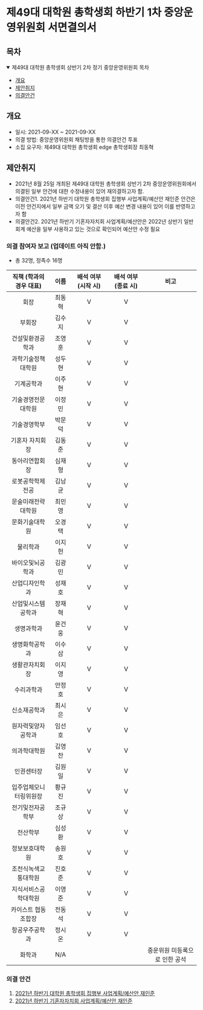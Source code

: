 제49대 대학원 총학생회 하반기 1차 중앙운영위원회 서면결의서
===

## 목차
<details open>
<summary>제49대 대학원 총학생회 상반기 2차 정기 중앙운영위원회 목차</summary>
  
- [개요](#개요) 
- [제안취지](#제안취지)
- [의결안건](#의결안건)
</details>

## 개요
- 일시: 2021-09-XX ~ 2021-09-XX
- 의결 방법: 중앙운영위원회 채팅방을 통한 의결안건 투표
- 소집 요구자: 제49대 대학원 총학생회 edge 총학생회장 최동혁

## 제안취지
- 2021년 8월 25일 개최된 제49대 대학원 총학생회 상반기 2차 중앙운영위원회에서 의결된 일부 안건에 대한 수정내용이 있어 재의결하고자 함.
- 의결안건1. 2021년 하반기 대학원 총학생회 집행부 사업계획/예산안 재인준 안건은 이전 안건지에서 일부 금액 오기 및 결산 이후 예산 변경 내용이 있어 이를 반영하고자 함
- 의결안건2. 2021년 하반기 기혼자자치회 사업계획/예산안은 2022년 상반기 일반회계 예산을 일부 사용하고 있는 것으로 확인되어 예산안 수정 필요
### 의결 참여자 보고 (업데이트 아직 안함.)
- 총 32명, 정족수 16명  

| 직책 (학과의 경우 대표) | 이름 | 배석 여부 (시작 시) | 배석 여부 (종료 시) | 비고 | 
|:---:|:---:|:---:|:---:|:---:|
| 회장 | 최동혁 | V | V | | 
| 부회장 | 김수지 | V | V | | 
| 건설및환경공학과 | 조영훈 | V | V | | 
| 과학기술정책대학원 | 성두현 | V | V | | 
| 기계공학과 | 이주현 | V | V | | 
| 기술경영전문대학원 | 이정민 | V | V | | 
| 기술경영학부 | 박문덕 | V | V | | 
| 기혼자 자치회장 | 김동준 | V | V | | 
| 동아리연합회장 | 심재형 | V | V | | 
| 로봇공학학제전공 | 김남균 | V | V | | 
| 문술미래전략대학원 | 최민영 | V | V | | 
| 문화기술대학원 | 오경택 | V | V | | 
| 물리학과 | 이지헌 | V | V | | 
| 바이오및뇌공학과 | 김광민 | V | V | | 
| 산업디자인학과 | 성재호 | V | V | | 
| 산업및시스템공학과 | 장재혁 | V | V | | 
| 생명과학과 | 윤건웅 | V | V | | 
| 생명화학공학과 | 이수삼 | V | V | | 
| 생활관자치회장 | 이지영 | V | V | | 
| 수리과학과 | 안정호 | V | V | | 
| 신소재공학과 | 최시은 | V | V | | 
| 원자력및양자공학과 | 임선호 | V | V | | 
| 의과학대학원 | 김영찬 | V | V | | 
| 인권센터장 | 김원일 | V | V | | 
| 입주업체모니터링위원장 | 황규진 | V | V | | 
| 전기및전자공학부 | 조규상 | V | V | | 
| 전산학부 | 심성환 | V | V | | 
| 정보보호대학원 | 송원호 | V | V | | 
| 조천식녹색교통대학원 | 진호준 | V | V | | 
| 지식서비스공학대학원 | 이영준 | V | V | | 
| 카이스트 협동조합장 | 전동석 | V | V | | 
| 항공우주공학과 | 정시온 | V | V | | 
| 화학과 | N/A | | | 중운위원 미등록으로 인한 공석|

### 의결 안건
1. [2021년 하반기 대학원 총학생회 집행부 사업계획/예산안 재인준](의결안건/2021년-하반기-대학원-총학생회-집행부-사업계획-예산안-재인준.md)
2. [2021년 하반기 기혼자자치회 사업계획/예산안 재인준](의결안건/2021년-하반기-기혼자자치회-사업계획-예산안-재인준.md)



